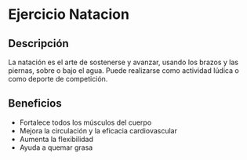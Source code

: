 # Ejercicio Natacion

## Descripción
La natación es el arte de sostenerse y avanzar, usando los brazos y las piernas, sobre o bajo el agua. Puede realizarse como actividad lúdica o como deporte de competición.

## Beneficios
- Fortalece todos los músculos del cuerpo
- Mejora la circulación y la eficacia cardiovascular
- Aumenta la flexibilidad
- Ayuda a quemar grasa